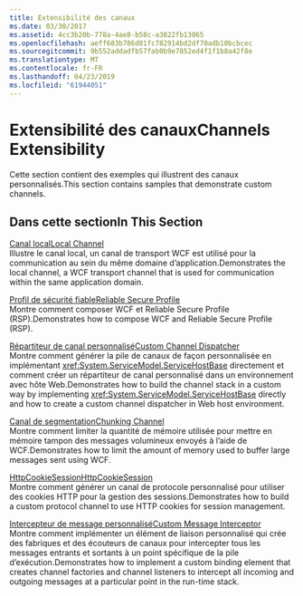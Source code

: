 ```yaml
---
title: Extensibilité des canaux
ms.date: 03/30/2017
ms.assetid: 4cc3b20b-778a-4ae8-b58c-a3822fb13065
ms.openlocfilehash: aeff683b786d81fc782914bd2df70adb10bcbcec
ms.sourcegitcommit: 9b552addadfb57fab0b9e7852ed4f1f1b8a42f8e
ms.translationtype: MT
ms.contentlocale: fr-FR
ms.lasthandoff: 04/23/2019
ms.locfileid: "61944051"
---
```

# <a name="channels-extensibility"></a><span data-ttu-id="2fe07-102">Extensibilité des canaux</span><span class="sxs-lookup"><span data-stu-id="2fe07-102">Channels Extensibility</span></span>
<span data-ttu-id="2fe07-103">Cette section contient des exemples qui illustrent des canaux personnalisés.</span><span class="sxs-lookup"><span data-stu-id="2fe07-103">This section contains samples that demonstrate custom channels.</span></span>  
  
## <a name="in-this-section"></a><span data-ttu-id="2fe07-104">Dans cette section</span><span class="sxs-lookup"><span data-stu-id="2fe07-104">In This Section</span></span>  
 [<span data-ttu-id="2fe07-105">Canal local</span><span class="sxs-lookup"><span data-stu-id="2fe07-105">Local Channel</span></span>](../../../../docs/framework/wcf/samples/local-channel.md)  
 <span data-ttu-id="2fe07-106">Illustre le canal local, un canal de transport WCF est utilisé pour la communication au sein du même domaine d’application.</span><span class="sxs-lookup"><span data-stu-id="2fe07-106">Demonstrates the local channel, a WCF transport channel that is used for communication within the same application domain.</span></span>  
  
 [<span data-ttu-id="2fe07-107">Profil de sécurité fiable</span><span class="sxs-lookup"><span data-stu-id="2fe07-107">Reliable Secure Profile</span></span>](../../../../docs/framework/wcf/samples/reliable-secure-profile.md)  
 <span data-ttu-id="2fe07-108">Montre comment composer WCF et Reliable Secure Profile (RSP).</span><span class="sxs-lookup"><span data-stu-id="2fe07-108">Demonstrates how to compose WCF and Reliable Secure Profile (RSP).</span></span>  
  
 [<span data-ttu-id="2fe07-109">Répartiteur de canal personnalisé</span><span class="sxs-lookup"><span data-stu-id="2fe07-109">Custom Channel Dispatcher</span></span>](../../../../docs/framework/wcf/samples/custom-channel-dispatcher.md)  
 <span data-ttu-id="2fe07-110">Montre comment générer la pile de canaux de façon personnalisée en implémentant <xref:System.ServiceModel.ServiceHostBase> directement et comment créer un répartiteur de canal personnalisé dans un environnement avec hôte Web.</span><span class="sxs-lookup"><span data-stu-id="2fe07-110">Demonstrates how to build the channel stack in a custom way by implementing <xref:System.ServiceModel.ServiceHostBase> directly and how to create a custom channel dispatcher in Web host environment.</span></span>  
  
 [<span data-ttu-id="2fe07-111">Canal de segmentation</span><span class="sxs-lookup"><span data-stu-id="2fe07-111">Chunking Channel</span></span>](../../../../docs/framework/wcf/samples/chunking-channel.md)  
 <span data-ttu-id="2fe07-112">Montre comment limiter la quantité de mémoire utilisée pour mettre en mémoire tampon des messages volumineux envoyés à l’aide de WCF.</span><span class="sxs-lookup"><span data-stu-id="2fe07-112">Demonstrates how to limit the amount of memory used to buffer large messages sent using WCF.</span></span>
  
 [<span data-ttu-id="2fe07-113">HttpCookieSession</span><span class="sxs-lookup"><span data-stu-id="2fe07-113">HttpCookieSession</span></span>](../../../../docs/framework/wcf/samples/httpcookiesession.md)  
 <span data-ttu-id="2fe07-114">Montre comment générer un canal de protocole personnalisé pour utiliser des cookies HTTP pour la gestion des sessions.</span><span class="sxs-lookup"><span data-stu-id="2fe07-114">Demonstrates how to build a custom protocol channel to use HTTP cookies for session management.</span></span>  
  
 [<span data-ttu-id="2fe07-115">Intercepteur de message personnalisé</span><span class="sxs-lookup"><span data-stu-id="2fe07-115">Custom Message Interceptor</span></span>](../../../../docs/framework/wcf/samples/custom-message-interceptor.md)  
 <span data-ttu-id="2fe07-116">Montre comment implémenter un élément de liaison personnalisé qui crée des fabriques et des écouteurs de canaux pour intercepter tous les messages entrants et sortants à un point spécifique de la pile d’exécution.</span><span class="sxs-lookup"><span data-stu-id="2fe07-116">Demonstrates how to implement a custom binding element that creates channel factories and channel listeners to intercept all incoming and outgoing messages at a particular point in the run-time stack.</span></span>
